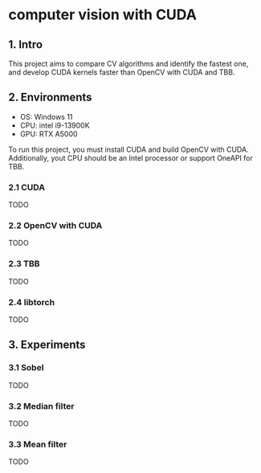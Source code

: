# computer vision with CUDA

## 1. Intro
This project aims to compare CV algorithms and identify the fastest one,
and develop CUDA kernels faster than OpenCV with CUDA and TBB.

## 2. Environments
- OS: Windows 11
- CPU: intel i9-13900K
- GPU: RTX A5000

To run this project, you must install CUDA and build OpenCV with CUDA.
Additionally, yout CPU should be an Intel processor or support OneAPI for TBB.

### 2.1 CUDA
TODO

### 2.2 OpenCV with CUDA
TODO

### 2.3 TBB
TODO

### 2.4 libtorch
TODO

## 3. Experiments

### 3.1 Sobel
TODO

### 3.2 Median filter
TODO

### 3.3 Mean filter
TODO